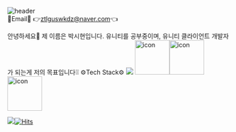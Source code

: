 
![header](https://capsule-render.vercel.app/api?type=waving&color=auto&height=200&section=header&&animation=twinkling&text=wlecome&fontSize=80<br/>)  
📧Email📧
👉ztlguswkdz@naver.com👈

안녕하세요🙇
제 이름은 박시현입니다.
유니티를 공부중이며, 유니티 클라이언트 개발자가 되는게 저의 목표입니다❕❕
⚙️Tech Stack⚙️
<img src="https://img.shields.io/badge/Unity-FFFFFF?logo=Unity">   <img src="https://techstack-generator.vercel.app/csharp-icon.svg" alt="icon" width="78" height="78" /><img src="https://techstack-generator.vercel.app/github-icon.svg" alt="icon" width="78" height="78" /><img src="https://techstack-generator.vercel.app/cpp-icon.svg" alt="icon" width="78" height="78" />



<a href="https://parkshuan.tistory.com/"><img src="https://img.shields.io/badge/Tistory-000000?style=flat-square&logo=Tistory&logoColor=white&link=https://parkshuan.tistory.com"/>[![Hits](https://hits.seeyoufarm.com/api/count/incr/badge.svg?url=https%3A%2F%2Fgithub.com%2FPPARKSHAUN&count_bg=%23000000&title_bg=%23000000&icon=github.svg&icon_color=%23FFFFFF&title=hits&edge_flat=false)](https://hits.seeyoufarm.com)
